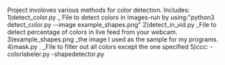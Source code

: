 Project involoves various methods for color detection.
Includes: 
1)detect_color.py _ File to detect colors in images-run by using:"python3 detect_color.py --image example_shapes.png"
2)detect_in_vid.py _File to detect percentage of colors in live feed from your webcam.
3)example_shapes.png _the image I used as the sample for my programs.
4)mask.py . _File to filter out all colors except the one specified
5)ccc:
-colorlabeler.py
-shapedetector.py
          
           
